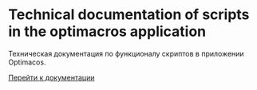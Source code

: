 #  Technical documentation of scripts in the optimacros application

Техническая документация по функционалу скриптов в приложении Optimacos.

[Перейти к документации](index.md)
